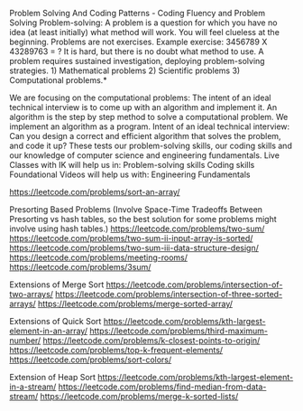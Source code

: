 Problem Solving And Coding Patterns - Coding Fluency and Problem Solving
Problem-solving: A problem is a question for which you have no idea (at least initially) what method will work. You will feel clueless at the beginning. Problems are not exercises. 
	Example exercise: 3456789 X 43289763 = ? It is hard, but there is no doubt what method to use. 
	A problem requires sustained investigation, deploying problem-solving strategies.
		1) Mathematical problems
		2) Scientific problems
		3) Computational problems.* 

We are focusing on the computational problems: 
	The intent of an ideal technical interview is to come up with an algorithm and implement it.
		An algorithm is the step by step method to solve a computational problem.
		We implement an algorithm as a program.
	Intent of an ideal technical interview: Can you design a correct and efficient algorithm that solves the problem, and code it up?
	These tests our problem-solving skills, our coding skills and our knowledge of computer science and engineering fundamentals.
		Live Classes with IK will help us in:
			Problem-solving skills
			Coding skills
		Foundational Videos will help us with:
			Engineering Fundamentals
			

https://leetcode.com/problems/sort-an-array/

Presorting Based Problems (Involve Space-Time Tradeoffs Between Presorting vs hash tables, so the best solution for some problems might involve using hash tables.)
https://leetcode.com/problems/two-sum/
https://leetcode.com/problems/two-sum-ii-input-array-is-sorted/
https://leetcode.com/problems/two-sum-iii-data-structure-design/
https://leetcode.com/problems/meeting-rooms/
https://leetcode.com/problems/3sum/


Extensions of Merge Sort
https://leetcode.com/problems/intersection-of-two-arrays/
https://leetcode.com/problems/intersection-of-three-sorted-arrays/
https://leetcode.com/problems/merge-sorted-array/



Extensions of Quick Sort
https://leetcode.com/problems/kth-largest-element-in-an-array/
https://leetcode.com/problems/third-maximum-number/
https://leetcode.com/problems/k-closest-points-to-origin/
https://leetcode.com/problems/top-k-frequent-elements/
https://leetcode.com/problems/sort-colors/

Extension of Heap Sort
https://leetcode.com/problems/kth-largest-element-in-a-stream/
https://leetcode.com/problems/find-median-from-data-stream/
https://leetcode.com/problems/merge-k-sorted-lists/
